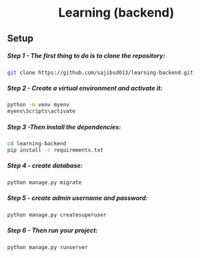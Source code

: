 <div align="center"><h1> Learning (backend) </h1> </div>


## Setup 

##### Step 1 -  The first thing to do is to clone the repository:

```sh
git clone https://github.com/sajibsd013/learning-backend.git
```


##### Step 2 - Create a virtual environment and activate it:

```sh
python -m venv myenv
myenv\Scripts\activate
```


##### Step 3 -Then install the dependencies:

```sh
cd learning-backend
pip install -r requirements.txt
```


##### Step 4 - create database:

```sh
python manage.py migrate
```


##### Step 5 - create admin username and password:

```sh
python manage.py createsuperuser
```


##### Step 6 - Then run your project:

```sh
python manage.py runserver
```

